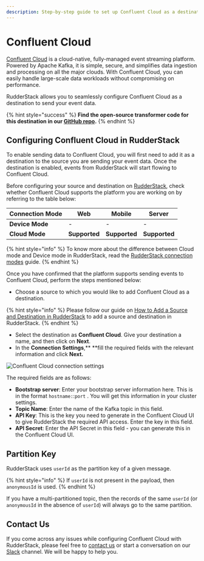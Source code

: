 ```yaml
---
description: Step-by-step guide to set up Confluent Cloud as a destination in RudderStack
---
```


# Confluent Cloud

[Confluent Cloud](https://www.confluent.io/confluent-cloud/) is a cloud-native, fully-managed event streaming platform. Powered by Apache Kafka, it is simple, secure, and simplifies data ingestion and processing on all the major clouds. With Confluent Cloud, you can easily handle large-scale data workloads without compromising on performance.

RudderStack allows you to seamlessly configure Confluent Cloud as a destination to send your event data.

{% hint style="success" %}
**Find the open-source transformer code for this destination in our **[**GitHub repo**](https://github.com/rudderlabs/rudder-transformer/tree/master/v0/destinations/confluent_cloud)**.**
{% endhint %}

## Configuring Confluent Cloud in RudderStack

To enable sending data to Confluent Cloud, you will first need to add it as a destination to the source you are sending your event data. Once the destination is enabled, events from RudderStack will start flowing to Confluent Cloud.

Before configuring your source and destination on [RudderStack](https://app.rudderstack.com), check whether Confluent Cloud supports the platform you are working on by referring to the table below:

| **Connection Mode** | **Web**       | **Mobile**    | **Server**    |
| ------------------- | ------------- | ------------- | ------------- |
| **Device Mode**     | -             | -             | -             |
| **Cloud Mode**      | **Supported** | **Supported** | **Supported** |

{% hint style="info" %}
 To know more about the difference between Cloud mode and Device mode in RudderStack, read the [RudderStack connection modes](https://docs.rudderstack.com/get-started/rudderstack-connection-modes) guide.
{% endhint %}

Once you have confirmed that the platform supports sending events to Confluent Cloud, perform the steps mentioned below:

* Choose a source to which you would like to add Confluent Cloud as a destination.

{% hint style="info" %}
Please follow our guide on [How to Add a Source and Destination in RudderStack](https://docs.rudderstack.com/how-to-guides/adding-source-and-destination-rudderstack) to add a source and destination in RudderStack.
{% endhint %}

* Select the destination as **Confluent Cloud**. Give your destination a name, and then click on **Next**.
* In the **Connection Settings**,** **fill the required fields with the relevant information and click **Next.**

![Confluent Cloud connection settings](../../.gitbook/assets/screenshot-2020-11-27-at-1.28.49-pm.png)

The required fields are as follows:

* **Bootstrap server**: Enter your bootstrap server information here. This is in the format `hostname:`:`port` . You will get this information in your cluster settings.
* **Topic Name**: Enter the name of the Kafka topic in this field.
* **API Key**: This is the key you need to generate in the Confluent Cloud UI to give RudderStack the required API access. Enter the key in this field.
* **API Secret**: Enter the API Secret in this field - you can generate this in the Confluent Cloud UI.

## Partition Key

RudderStack uses `userId` as the partition key of a given message. 

{% hint style="info" %}
If `userId` is not present in the payload, then `anonymousId` is used.
{% endhint %}

If you have a multi-partitioned topic, then the records of the same `userId` (or `anonymousId` in the absence of `userId`) will always go to the same partition.

## Contact Us

If you come across any issues while configuring Confluent Cloud with RudderStack, please feel free to [contact us](mailto:%20docs@rudderstack.com) or start a conversation on our [Slack](https://resources.rudderstack.com/join-rudderstack-slack) channel. We will be happy to help you.
